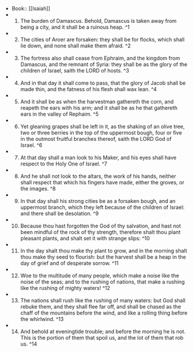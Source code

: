 - Book:: [[Isaiah]]
- 1. The burden of Damascus. Behold, Damascus is taken away from being a city, and it shall be a ruinous heap. ^1
- 2. The cities of Aroer are forsaken: they shall be for flocks, which shall lie down, and none shall make them afraid. ^2
- 3. The fortress also shall cease from Ephraim, and the kingdom from Damascus, and the remnant of Syria: they shall be as the glory of the children of Israel, saith the LORD of hosts. ^3
- 4. And in that day it shall come to pass, that the glory of Jacob shall be made thin, and the fatness of his flesh shall wax lean. ^4
- 5. And it shall be as when the harvestman gathereth the corn, and reapeth the ears with his arm; and it shall be as he that gathereth ears in the valley of Rephaim. ^5
- 6. Yet gleaning grapes shall be left in it, as the shaking of an olive tree, two or three berries in the top of the uppermost bough, four or five in the outmost fruitful branches thereof, saith the LORD God of Israel. ^6
- 7. At that day shall a man look to his Maker, and his eyes shall have respect to the Holy One of Israel. ^7
- 8. And he shall not look to the altars, the work of his hands, neither shall respect that which his fingers have made, either the groves, or the images. ^8
- 9. In that day shall his strong cities be as a forsaken bough, and an uppermost branch, which they left because of the children of Israel: and there shall be desolation. ^9
- 10. Because thou hast forgotten the God of thy salvation, and hast not been mindful of the rock of thy strength, therefore shalt thou plant pleasant plants, and shalt set it with strange slips: ^10
- 11. In the day shalt thou make thy plant to grow, and in the morning shalt thou make thy seed to flourish: but the harvest shall be a heap in the day of grief and of desperate sorrow. ^11
- 12. Woe to the multitude of many people, which make a noise like the noise of the seas; and to the rushing of nations, that make a rushing like the rushing of mighty waters! ^12
- 13. The nations shall rush like the rushing of many waters: but God shall rebuke them, and they shall flee far off, and shall be chased as the chaff of the mountains before the wind, and like a rolling thing before the whirlwind. ^13
- 14. And behold at eveningtide trouble; and before the morning he is not. This is the portion of them that spoil us, and the lot of them that rob us. ^14
